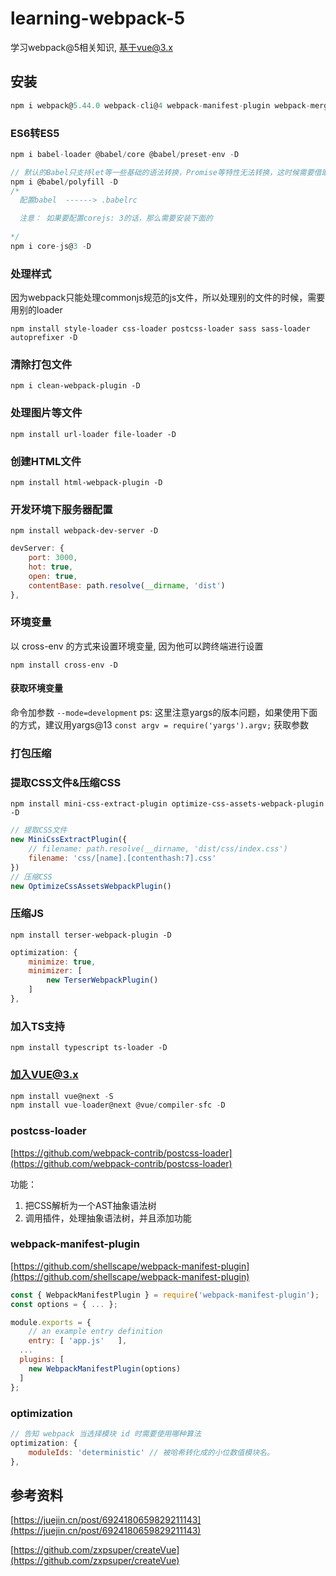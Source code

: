 # learning-webpack-5

学习webpack@5相关知识, 基于vue@3.x

## 安装

```js
npm i webpack@5.44.0 webpack-cli@4 webpack-manifest-plugin webpack-merge -D
```

### ES6转ES5

```js
npm i babel-loader @babel/core @babel/preset-env -D

// 默认的Babel只⽀持let等⼀些基础的语法转换，Promise等特性无法转换，这时候需要借助@babel/polyfill，把es的新特性都装进来，来弥补低版本浏览器中缺失的特性。
npm i @babel/polyfill -D
/*
  配置babel  ------> .babelrc

  注意： 如果要配置corejs: 3的话，那么需要安装下面的
  
*/ 
npm i core-js@3 -D
```


### 处理样式

因为webpack只能处理commonjs规范的js文件，所以处理别的文件的时候，需要用别的loader

`npm install style-loader css-loader postcss-loader sass sass-loader autoprefixer -D`

### 清除打包文件

`npm i clean-webpack-plugin -D`

### 处理图片等文件

`npm install url-loader file-loader -D`

### 创建HTML文件

`npm install html-webpack-plugin -D`

### 开发环境下服务器配置

`npm install webpack-dev-server -D`

```js
devServer: {
    port: 3000,
    hot: true,
    open: true,
    contentBase: path.resolve(__dirname, 'dist')
},
```

### 环境变量

以 cross-env 的方式来设置环境变量, 因为他可以跨终端进行设置

`npm install cross-env -D`

#### 获取环境变量

命令加参数 `--mode=development`
ps: 这里注意yargs的版本问题，如果使用下面的方式，建议用yargs@13
`const argv = require('yargs').argv;` 获取参数

### 打包压缩

### 提取CSS文件&压缩CSS

`npm install mini-css-extract-plugin optimize-css-assets-webpack-plugin -D`

```js
// 提取CSS文件
new MiniCssExtractPlugin({
    // filename: path.resolve(__dirname, 'dist/css/index.css')
    filename: 'css/[name].[contenthash:7].css'
})
// 压缩CSS
new OptimizeCssAssetsWebpackPlugin()
```

### 压缩JS

`npm install terser-webpack-plugin -D`

```js
optimization: {
    minimize: true,
    minimizer: [
        new TerserWebpackPlugin()
    ]
},
```

### 加入TS支持

`npm install typescript ts-loader -D`

### 加入VUE@3.x

```js
npm install vue@next -S
npm install vue-loader@next @vue/compiler-sfc -D
```


### postcss-loader

[https://github.com/webpack-contrib/postcss-loader](https://github.com/webpack-contrib/postcss-loader)

功能： 
1. 把CSS解析为一个AST抽象语法树
2. 调用插件，处理抽象语法树，并且添加功能

### webpack-manifest-plugin

[https://github.com/shellscape/webpack-manifest-plugin](https://github.com/shellscape/webpack-manifest-plugin)

```js
const { WebpackManifestPlugin } = require('webpack-manifest-plugin');
const options = { ... };

module.exports = {
	// an example entry definition
	entry: [ 'app.js'	],
  ...
  plugins: [
    new WebpackManifestPlugin(options)
  ]
};

```

### optimization

```js
// 告知 webpack 当选择模块 id 时需要使用哪种算法
optimization: {
    moduleIds: 'deterministic' // 被哈希转化成的小位数值模块名。
},
```

## 参考资料

[https://juejin.cn/post/6924180659829211143](https://juejin.cn/post/6924180659829211143)

[https://github.com/zxpsuper/createVue](https://github.com/zxpsuper/createVue)
